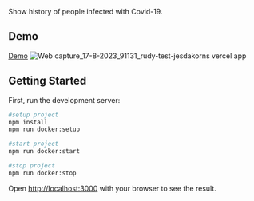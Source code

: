Show history of people infected with Covid-19.

## Demo
[Demo](https://rudy-test-jesdakorns.vercel.app/)
![Web capture_17-8-2023_91131_rudy-test-jesdakorns vercel app](https://github.com/Jesdakorns/RudyTest/assets/52199797/6f765dd6-e85e-445e-9d83-bf9a42d9116f)


## Getting Started

First, run the development server:

```bash
#setup project
npm install
npm run docker:setup

#start project
npm run docker:start

#stop project
npm run docker:stop
```
Open [http://localhost:3000](http://localhost:3000) with your browser to see the result.
